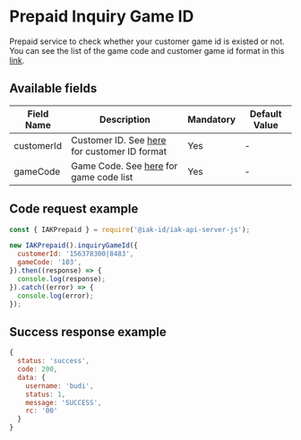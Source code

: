 # Prepaid Inquiry Game ID
Prepaid service to check whether your customer game id is existed or not. You can see the list of the game code and customer game id format in this [link](https://api.iak.id/docs/reference/docs/prepaid/game-format.md#inquiry-game-id).

## Available fields
| Field Name | Description | Mandatory | Default Value |
|---|---|---|---|
| customerId | Customer ID. See [here](https://api.iak.id/docs/reference/docs/prepaid/game-format.md) for customer ID format | Yes | - |
| gameCode | Game Code. See [here](https://api.iak.id/docs/reference/docs/prepaid/game-format.md) for game code list | Yes | - |

## Code request example
```js
const { IAKPrepaid } = require('@iak-id/iak-api-server-js');

new IAKPrepaid().inquiryGameId({
  customerId: '156378300|8483',
  gameCode: '103',  
}).then((response) => {
  console.log(response);
}).catch((error) => {
  console.log(error);
});
```

## Success response example
```js
{
  status: 'success',
  code: 200,
  data: { 
    username: 'budi', 
    status: 1, 
    message: 'SUCCESS', 
    rc: '00' 
  }
}
```